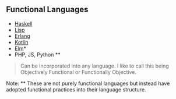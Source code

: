 ## Functional Languages
* [Haskell](https://en.wikipedia.org/wiki/Functional_programming#Haskell)
* [Lisp](https://en.wikipedia.org/wiki/Functional_programming#Lisp)
* [Erlang](https://en.wikipedia.org/wiki/Functional_programming#Erlang)
* [Kotlin](https://en.wikipedia.org/wiki/Functional_programming#Kotlin)
* [Elm](http://elm-lang.org/)*
* PHP, JS, Python **

> Can be incorporated into any language.
> I like to call this being Objectively Functional or Functionally Objective.

Note:
** These are not purely functional languages but instead have adopted functional practices into their language structure.
